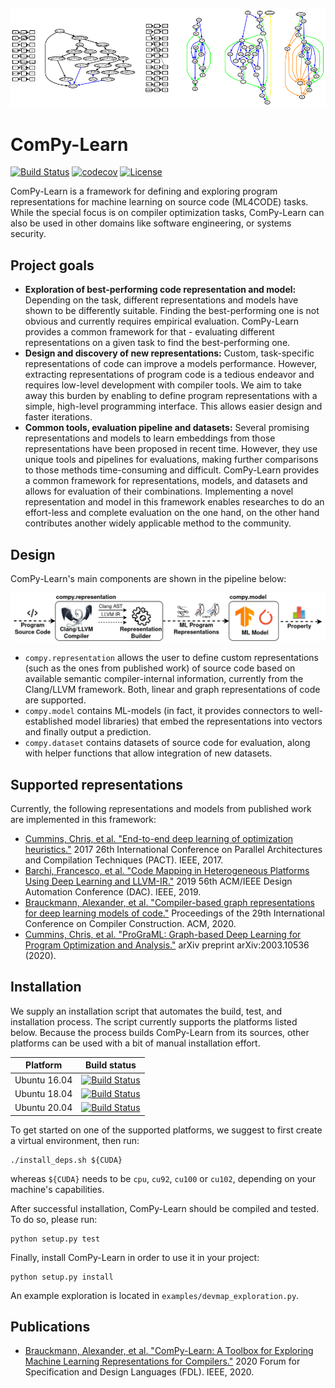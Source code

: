 <p align="center">
  <img src="docs/img/representation-examples.png" width="700">
</p>

# ComPy-Learn
[![Build Status](https://travis-ci.com/tud-ccc/compy-learn.svg?branch=master)](https://travis-ci.com/tud-ccc/compy-learn)
[![codecov](https://codecov.io/gh/tud-ccc/compy-learn/branch/master/graph/badge.svg)](https://codecov.io/gh/tud-ccc/compy-learn)
[![License](https://img.shields.io/badge/License-Apache%202.0-blue.svg)](https://opensource.org/licenses/Apache-2.0)

ComPy-Learn is a framework for defining and exploring program representations for machine learning on source code (ML4CODE) tasks.
While the special focus is on compiler optimization tasks, ComPy-Learn can also be used in other domains like software engineering, or systems security.

## Project goals
* **Exploration of best-performing code representation and model:** Depending on the task, different representations and models have shown to be differently suitable. Finding the best-performing one is not obvious and currently requires empirical evaluation. ComPy-Learn provides a common framework for that - evaluating different representations on a given task to find the best-performing one.
* **Design and discovery of new representations:** Custom, task-specific representations of code can improve a models performance. However, extracting representations of program code is a tedious endeavor and requires low-level development with compiler tools. We aim to take away this burden by enabling to define program representations with a simple, high-level programming interface. This allows easier design and faster iterations.
* **Common tools, evaluation pipeline and datasets:** Several promising representations and models to learn embeddings from those representations have been proposed in recent time. However, they use unique tools and pipelines for evaluations, making further comparisons to those methods time-consuming and difficult. ComPy-Learn provides a common framework for representations, models, and datasets and allows for evaluation of their combinations. Implementing a novel representation and model in this framework enables researches to do an effort-less and complete evaluation on the one hand, on the other hand contributes another widely applicable method to the community.

## Design
ComPy-Learn's main components are shown in the pipeline below:
<p align="center">
  <img src="docs/img/flow-overview.png" width="900">
</p>

* `compy.representation` allows the user to define custom representations (such as the ones from published work) of source code based on available semantic compiler-internal information, currently from the Clang/LLVM framework. Both, linear and graph representations of code are supported.
* `compy.model` contains ML-models (in fact, it provides connectors to well-established model libraries) that embed the representations into vectors and finally output a prediction.
* `compy.dataset` contains datasets of source code for evaluation, along with helper functions that allow integration of new datasets.


## Supported representations
Currently, the following representations and models from published work are implemented in this framework:
* [Cummins, Chris, et al. "End-to-end deep learning of optimization heuristics."](https://ieeexplore.ieee.org/document/8091247) 2017 26th International Conference on Parallel Architectures and Compilation Techniques (PACT). IEEE, 2017.
* [Barchi, Francesco, et al. "Code Mapping in Heterogeneous Platforms Using Deep Learning and LLVM-IR."](https://dl.acm.org/doi/10.1145/3316781.3317789) 2019 56th ACM/IEEE Design Automation Conference (DAC). IEEE, 2019.
* [Brauckmann, Alexander, et al. "Compiler-based graph representations for deep learning models of code."](https://dl.acm.org/doi/abs/10.1145/3377555.3377894) Proceedings of the 29th International Conference on Compiler Construction. ACM, 2020.
* [Cummins, Chris, et al. "ProGraML: Graph-based Deep Learning for Program Optimization and Analysis."](https://arxiv.org/abs/2003.10536) arXiv preprint arXiv:2003.10536 (2020).

## Installation

We supply an installation script that automates the build, test, and installation process. The script currently supports the platforms listed below. Because the process builds ComPy-Learn from its sources, other platforms can be used with a bit of manual installation effort. 

Platform | Build status
--- | ---
Ubuntu 16.04 | [![Build Status](https://travis-ci.com/alexanderb14/compy-learn.svg?token=Lum2bkerAR5BTxUJcYpE&branch=master)](https://travis-ci.com/tud-ccc/compy-learn)
Ubuntu 18.04 | [![Build Status](https://travis-ci.com/alexanderb14/compy-learn.svg?token=Lum2bkerAR5BTxUJcYpE&branch=master)](https://travis-ci.com/tud-ccc/compy-learn)
Ubuntu 20.04 | [![Build Status](https://travis-ci.com/alexanderb14/compy-learn.svg?token=Lum2bkerAR5BTxUJcYpE&branch=master)](https://travis-ci.com/tud-ccc/compy-learn)

To get started on one of the supported platforms, we suggest to first create a virtual environment, then run:
```
./install_deps.sh ${CUDA}
```
whereas `${CUDA}` needs to be `cpu`, `cu92`, `cu100` or `cu102`, depending on your machine's capabilities.

After successful installation, ComPy-Learn should be compiled and tested. To do so, please run:
```
python setup.py test
```

Finally, install ComPy-Learn in order to use it in your project:
```
python setup.py install
```

An example exploration is located in `examples/devmap_exploration.py`.


## Publications
* [Brauckmann, Alexander, et al. "ComPy-Learn: A Toolbox for Exploring Machine Learning Representations for Compilers."](https://ieeexplore.ieee.org/document/9232946) 2020 Forum for Specification and Design Languages (FDL). IEEE, 2020.
